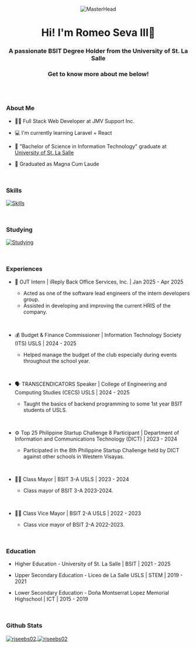 <p align="center">
  <img src="https://i.gifer.com/bJk.gif" alt="MasterHead">
</p>

<h1 align="center">Hi! I'm Romeo Seva III👋</h1>
<h3 align="center">A passionate BSIT Degree Holder from the University of St. La Salle</h3>
<h3 align="center">Get to know more about me below!</h3>

<br><br>

<h3>About Me</h3>

- 👨‍💻 Full Stack Web Developer at JMV Support Inc.

- 💻 I'm currently learning Laravel + React
  
- 📝 "Bachelor of Science in Information Technology" graduate at [University of St. La Salle](https://www.usls.edu.ph/)

- 🥈 Graduated as Magna Cum Laude
<br>

### Skills
[![Skills](https://skillicons.dev/icons?i=androidstudio,cpp,css,dart,figma,flutter,html,java,js,mysql,php,sqlite)](https://skillicons.dev)

<br>

### Studying
[![Studying](https://skillicons.dev/icons?i=firebase,laravel,react)](https://skillicons.dev)

<br>

<h3>Experiences</h3>

- 💼 OJT Intern  |  iReply Back Office Services, Inc.  |  Jan 2025 - Apr 2025

    - Acted as one of the software lead engineers of the intern developers group.
    - Assisted in developing and improving the current HRIS of the company.
<br>

- 💰 Budget & Finance Commissioner  |  Information Technology Society (ITS) USLS  |  2024 - 2025

    - Helped manage the budget of the club especially during events throughout the school year.
<br>
 
- 🗣️ TRANSCENDICATORS Speaker  |  College of Engineering and Computing Studies (CECS) USLS  |  2024 - 2025

  - Taught the basics of backend programming to some 1st year BSIT students of USLS.
<br>
 
- ⚙️ Top 25 Philippine Startup Challenge 8 Participant  |  Department of Information and Communications Technology (DICT)  |  2023 - 2024

  - Participated in the 8th Philippine Startup Challenge held by DICT against other schools in Western Visayas.
<br>
 
- 👨‍💼 Class Mayor  |  BSIT 3-A USLS  |  2023 - 2024

  - Class mayor of BSIT 3-A 2023-2024.
<br>

- 👨‍💼 Class Vice Mayor  |  BSIT 2-A USLS  |  2022 - 2023

  - Class vice mayor of BSIT 2-A 2022-2023.
<br>

<h3>Education</h3>

- Higher Education - University of St. La Salle | BSIT | 2021 - 2025

- Upper Secondary Education - Liceo de La Salle USLS | STEM | 2019 - 2021

- Lower Secondary Education - Doña Montserrat Lopez Memorial Highschool | ICT | 2015 - 2019
<br>

<h3>Github Stats</h3>

<a href="https://github.com/rjseebs02/github-readme-stats">
  <img align="center" src="https://github-readme-stats.vercel.app/api?username=rjseebs02&theme=vue-dark&show_icons=true&locale=en" alt="rjseebs02" />
</a>
<a href="https://github.com/rjseebs02/rjseebs02.github.io">
  <img align="center" src="https://github-readme-streak-stats.herokuapp.com/?user=rjseebs02&theme=vue-dark" alt="rjseebs02" />
</a>

